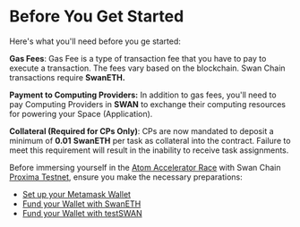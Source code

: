 # Before You Get Started

Here's what you'll need before you ge started:

**Gas Fees**: Gas Fee is a type of transaction fee that you have to pay to execute a transaction. The fees vary based on the blockchain. Swan Chain transactions require **SwanETH.**

**Payment to Computing Providers:** In addition to gas fees, you'll need to pay Computing Providers in **SWAN** to exchange their computing resources for powering your Space (Application).

**Collateral (Required for CPs Only)**: CPs are now mandated to deposit a minimum of **0.01** **SwanETH** per task as collateral into the contract. Failure to meet this requirement will result in the inability to receive task assignments.

Before immersing yourself in the [Atom Accelerator Race](https://proxima-testnet.swanchain.io/) with Swan Chain [Proxima Testnet](https://proxima-explorer.swanchain.io/), ensure you make the necessary preparations:

* [Set up your Metamask Wallet](set-up-metamask.md)
* [Fund your Wallet with SwanETH](claim-sepoliaeth.md)
* [Fund your Wallet with testSWAN](claim-testswan.md)
